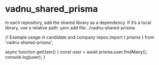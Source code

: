 # vadnu_shared_prisma


In each repository, add the shared library as a dependency. If it’s a local library, use a relative path:
yarn add file:../vadnu-shared-prisma




// Example usage in candidate and company repos
import { prisma } from 'vadnu-shared-prisma';

async function getUser() {
  const user = await prisma.user.findMany();
  console.log(user);
}